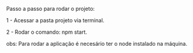 Passo a passo para rodar o projeto:

1 - Acessar a pasta projeto via terminal.

2 - Rodar o comando: npm start.

obs: Para rodar a aplicação é necesário ter o node instalado na máquina.
